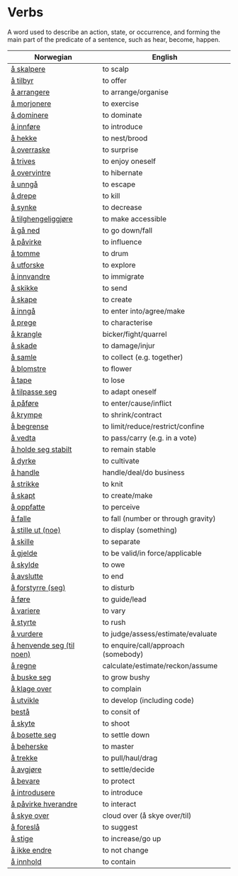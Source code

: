 # Verbs

A word used to describe an action, state, or occurrence, and forming the main part of the predicate of a sentence, such as hear, become, happen.

| Norwegian | English |
| --- | --- |
| [å skalpere](https://www.ordnett.no/search?language=no&phrase=å%20skalpere) | to scalp |
| [å tilbyr](https://www.ordnett.no/search?language=no&phrase=å%20tilbyr) | to offer |
| [å arrangere](https://www.ordnett.no/search?language=no&phrase=å%20arrangere) | to arrange/organise |
| [å morjonere](https://www.ordnett.no/search?language=no&phrase=å%20morjonere) | to exercise |
| [å dominere](https://www.ordnett.no/search?language=no&phrase=å%20dominere) | to dominate |
| [å innføre](https://www.ordnett.no/search?language=no&phrase=å%20innføre) | to introduce |
| [å hekke](https://www.ordnett.no/search?language=no&phrase=å%20hekke) | to nest/brood |
| [å overraske](https://www.ordnett.no/search?language=no&phrase=å%20overraske) | to surprise |
| [å trives](https://www.ordnett.no/search?language=no&phrase=å%20trives) | to enjoy oneself |
| [å overvintre](https://www.ordnett.no/search?language=no&phrase=å%20overvintre) | to hibernate |
| [å unngå](https://www.ordnett.no/search?language=no&phrase=å%20unngå) | to escape |
| [å drepe](https://www.ordnett.no/search?language=no&phrase=å%20drepe) | to kill |
| [å synke](https://www.ordnett.no/search?language=no&phrase=å%20synke) | to decrease |
| [å tilghengeliggjøre](https://www.ordnett.no/search?language=no&phrase=å%20tilghengeliggjøre) | to make accessible |
| [å gå ned](https://www.ordnett.no/search?language=no&phrase=å%20gå%20ned) | to go down/fall |
| [å påvirke](https://www.ordnett.no/search?language=no&phrase=å%20påvirke) | to influence |
| [å tomme](https://www.ordnett.no/search?language=no&phrase=å%20tomme) | to drum |
| [å utforske](https://www.ordnett.no/search?language=no&phrase=å%20utforske) | to explore |
| [å innvandre](https://www.ordnett.no/search?language=no&phrase=å%20innvandre) | to immigrate |
| [å skikke](https://www.ordnett.no/search?language=no&phrase=å%20skikke) | to send |
| [å skape](https://www.ordnett.no/search?language=no&phrase=å%20skape) | to create |
| [å inngå](https://www.ordnett.no/search?language=no&phrase=å%20inngå) | to enter into/agree/make |
| [å prege](https://www.ordnett.no/search?language=no&phrase=å%20prege) | to characterise |
| [å krangle](https://www.ordnett.no/search?language=no&phrase=å%20krangle) | bicker/fight/quarrel |
| [å skade](https://www.ordnett.no/search?language=no&phrase=å%20skade) | to damage/injur |
| [å samle](https://www.ordnett.no/search?language=no&phrase=å%20samle) | to collect (e.g. together) |
| [å blomstre](https://www.ordnett.no/search?language=no&phrase=å%20blomstre) | to flower |
| [å tape](https://www.ordnett.no/search?language=no&phrase=å%20tape) | to lose |
| [å tilpasse seg](https://www.ordnett.no/search?language=no&phrase=å%20tilpasse%20seg) | to adapt oneself |
| [å påføre](https://www.ordnett.no/search?language=no&phrase=å%20påføre) | to enter/cause/inflict |
| [å krympe](https://www.ordnett.no/search?language=no&phrase=å%20krympe) | to shrink/contract |
| [å begrense](https://www.ordnett.no/search?language=no&phrase=å%20begrense) | to limit/reduce/restrict/confine |
| [å vedta](https://www.ordnett.no/search?language=no&phrase=å%20vedta) | to pass/carry (e.g. in a vote) |
| [å holde seg stabilt](https://www.ordnett.no/search?language=no&phrase=å%20holde%20seg%20stabilt) | to remain stable |
| [å dyrke](https://www.ordnett.no/search?language=no&phrase=å%20dyrke) | to cultivate |
| [å handle](https://www.ordnett.no/search?language=no&phrase=å%20handle) | handle/deal/do business |
| [å strikke](https://www.ordnett.no/search?language=no&phrase=å%20strikke) | to knit |
| [å skapt](https://www.ordnett.no/search?language=no&phrase=å%20skapt) | to create/make |
| [å oppfatte](https://www.ordnett.no/search?language=no&phrase=å%20oppfatte) | to perceive |
| [å falle](https://www.ordnett.no/search?language=no&phrase=å%20falle) | to fall (number or through gravity) |
| [å stille ut (noe)](https://www.ordnett.no/search?language=no&phrase=å%20stille%20ut%20(noe)) | to display (something) |
| [å skille](https://www.ordnett.no/search?language=no&phrase=å%20skille) | to separate |
| [å gjelde](https://www.ordnett.no/search?language=no&phrase=å%20gjelde) | to be valid/in force/applicable |
| [å skylde](https://www.ordnett.no/search?language=no&phrase=å%20skylde) | to owe |
| [å avslutte](https://www.ordnett.no/search?language=no&phrase=å%20avslutte) | to end |
| [å forstyrre (seg)](https://www.ordnett.no/search?language=no&phrase=å%20forstyrre%20(seg)) | to disturb |
| [å føre](https://www.ordnett.no/search?language=no&phrase=å%20føre) | to guide/lead |
| [å variere](https://www.ordnett.no/search?language=no&phrase=å%20variere) | to vary |
| [å styrte](https://www.ordnett.no/search?language=no&phrase=å%20styrte) | to rush |
| [å vurdere](https://www.ordnett.no/search?language=no&phrase=å%20vurdere) | to judge/assess/estimate/evaluate |
| [å henvende seg (til noen)](https://www.ordnett.no/search?language=no&phrase=å%20henvende%20seg%20(til%20noen)) | to enquire/call/approach (somebody) |
| [å regne](https://www.ordnett.no/search?language=no&phrase=å%20regne) | calculate/estimate/reckon/assume |
| [å buske seg](https://www.ordnett.no/search?language=no&phrase=å%20buske%20seg) | to grow bushy |
| [å klage over](https://www.ordnett.no/search?language=no&phrase=å%20klage%20over) | to complain |
| [å utvikle](https://www.ordnett.no/search?language=no&phrase=å%20utvikle) | to develop (including code) |
| [bestå](https://www.ordnett.no/search?language=no&phrase=bestå) | to consit of |
| [å skyte](https://www.ordnett.no/search?language=no&phrase=å%20skyte) | to shoot |
| [å bosette seg](https://www.ordnett.no/search?language=no&phrase=å%20bosette%20seg) | to settle down |
| [å beherske](https://www.ordnett.no/search?language=no&phrase=å%20beherske) | to master |
| [å trekke](https://www.ordnett.no/search?language=no&phrase=å%20trekke) | to pull/haul/drag |
| [å avgjøre](https://www.ordnett.no/search?language=no&phrase=å%20avgjøre) | to settle/decide |
| [å bevare](https://www.ordnett.no/search?language=no&phrase=å%20bevare) | to protect |
| [å introdusere](https://www.ordnett.no/search?language=no&phrase=å%20introdusere) | to introduce |
| [å påvirke hverandre](https://www.ordnett.no/search?language=no&phrase=å%20påvirke%20hverandre) | to interact |
| [å skye over](https://www.ordnett.no/search?language=no&phrase=å%20skye%20over) | cloud over (å skye over/til) |
| [å foreslå](https://www.ordnett.no/search?language=no&phrase=å%20foreslå) | to suggest |
| [å stige](https://www.ordnett.no/search?language=no&phrase=å%20stige) | to increase/go up |
| [å ikke endre](https://www.ordnett.no/search?language=no&phrase=å%20ikke%20endre) | to not change |
| [å innhold](https://www.ordnett.no/search?language=no&phrase=å%20innhold) | to contain |

